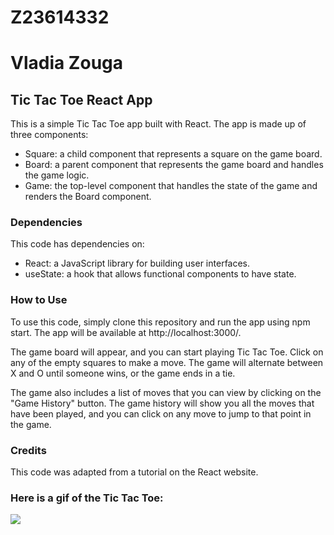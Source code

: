 
# Z23614332

# Vladia Zouga
## Tic Tac Toe React App
This is a simple Tic Tac Toe app built with React. The app is made up of three components:

* Square: a child component that represents a square on the game board.
* Board: a parent component that represents the game board and handles the game logic.
* Game: the top-level component that handles the state of the game and renders the Board component.
### Dependencies
This code has dependencies on:

* React: a JavaScript library for building user interfaces.
* useState: a hook that allows functional components to have state.
### How to Use
To use this code, simply clone this repository and run the app using npm start. The app will be available at http://localhost:3000/.

The game board will appear, and you can start playing Tic Tac Toe. Click on any of the empty squares to make a move. The game will alternate between X and O until someone wins, or the game ends in a tie.

The game also includes a list of moves that you can view by clicking on the "Game History" button. The game history will show you all the moves that have been played, and you can click on any move to jump to that point in the game.

### Credits
This code was adapted from a tutorial on the React website.

### Here is a gif of the Tic Tac Toe:
![](https://github.com/cop4808-spring-2023-fullstack-web/hw8-tic-tac-toe-react-exercise-vladiazouga/blob/main/React_TicTacToe.gif)







